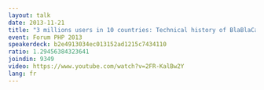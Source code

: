 ```yaml
---
layout: talk
date: 2013-11-21
title: "3 millions users in 10 countries: Technical history of BlaBlaCar"
event: Forum PHP 2013
speakerdeck: b2e4913034ec013152ad1215c7434110
ratio: 1.29456384323641
joindin: 9349
video: https://www.youtube.com/watch?v=2FR-KalBw2Y
lang: fr
---
```

